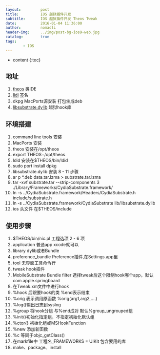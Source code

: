 ```yaml
---
layout:         post
title:          IOS 越狱插件开发
subtitle:       IOS 越狱插件开发 Theos Tweak
date:           2016-01-04 11:36:00
author:         nomadli
header-img:     ../img/post-bg-ios9-web.jpg
catalog:        true
tags:
        - IOS
---
```


* content
{:toc}

## 地址
1. [theos](https://github.com/DHowett/theos) 类IDE
2. [lidi](git://git.saurik.com/ldid.git) 签名
3. dkpg MacPorts源安装 打包生成deb
4. [libsubstrate.dylib](http://apt.saurik.com/debs/mobilesubstrate_0.9.5001_iphoneos-arm.deb) 越狱hook库

## 环境搭建
1. command line tools 安装
2. MacPorts 安装
3. theos 安装在/opt/theos
4. export THEOS=/opt/theos
5. ldid 安装在$THEOS/bin/ldid
6. sudo port install dpkg
7. libsubstrate.dylib 安装 8 - 11 步骤
8. ar p *.deb data.tar.lzma > substrate.tar.lzma
9. tar -xvf substrate.tar --strip-components 3 ./Library/Frameworks/CydiaSubstrate.framework/
10. ln -s ../CydiaSubstrate.framework/Headers/CydiaSubstrate.h include/substrate.h
11. ln -s ../CydiaSubstrate.framework/CydiaSubstrate lib/libsubstrate.dylib
12. ios 头文件 在$THEOS/include

## 使用步骤
1. $THEOS/bin/nic.pl 工程选项 2 - 6 项
2. application    		普通app xcode就可以
3. library        		dylib或者Bundle
4. preference_bundle  	Preference插件,在Settings.app里
5. tool           		无界面工具命令行
6. tweak          		hook插件
7. MobileSubstrate Bundle filter 选择tweak后这个限制hook哪个app，默认com.apple.springboard
8. 在Tweak.xm文件中进行hook
9. %hook 后跟要hook的类 %end表示结束
10. %orig 表示调用原函数 %orig(arg1,arg2,....)
11. %log()输出日志到syslog
12. %group 将hook分组 与%end成对 默认%group_ungrouped组
13. %init()初始化指定组，不指定初始化默认组
14. %ctor{} 初始化组或MSHookFunction
15. %new 添加新函数
16. %c 等同于objc_getClass()
17. 在markfile中 工程名_FRAMEWORKS = UIKit 包含要用的库
18. make、package、install